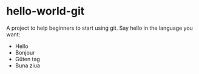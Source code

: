 ﻿# hello-world-git

A project to help beginners to start using git. Say hello in the language you want:

- Hello
- Bonjour
- Güten tag
- Buna ziua
